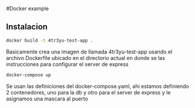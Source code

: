 #Docker example

## Instalacion
```bash
docker build -t 4tr3yu-test-app .
```
Basicamente crea una imagen de llamada 4tr3yu-test-app usando el archivo Dockerfile ubicado en el directorio actual
en donde se las instrucciones para configurar el server de express

```bash
docker-compose up
```
Se usan las definiciones del docker-compose.yaml, ahi estamos definiendo 2 contenedores, uno para la db y otro para el server de express y le asignamos una mascara al puerto